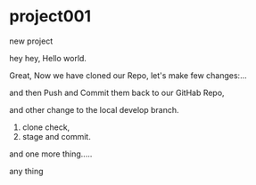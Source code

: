 # project001
new project

hey hey, Hello world.

Great,
Now we have cloned our Repo,
let's make few changes:...

and then Push and Commit them back to our GitHab Repo,

and other change to the local develop branch.

1. clone check,
2. stage and commit.

and one more thing.....

any thing